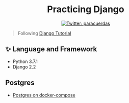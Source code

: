 <h1 align="center">Practicing Django</h1>
<p align="center">
  <a href="https://twitter.com/paracuerdas">
    <img alt="Twitter: paracuerdas" src="https://img.shields.io/twitter/follow/paracuerdas.svg?style=social" target="_blank" />
  </a>
</p>

> Following [Django Tutorial](https://docs.djangoproject.com/en/2.2/intro/tutorial01/)

## ✨ Language and Framework

- Python 3.7.1
- Django 2.2

## Postgres

- [Postgres on docker-compose](https://gist.github.com/adagio/70062c9fe9f208efad14ec14af397d08)